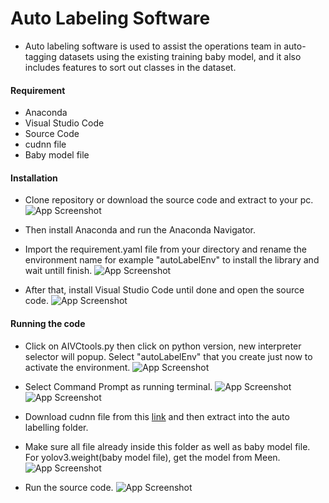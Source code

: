# Auto Labeling Software
- Auto labeling software is used to assist the operations team in auto-tagging datasets using the existing training baby model, and it also includes features to sort out classes in the dataset.

#### **Requirement**
- Anaconda
- Visual Studio Code
- Source Code
- cudnn file
- Baby model file

#### **Installation**
- Clone repository or download the source code and extract to your pc.
![App Screenshot](https://dev.azure.com/TGDNA-IOT/da91e559-c955-477a-9c5a-07d367883329/_apis/git/repositories/dc2db265-2e5c-4848-8818-c25ded57e1c3/items?path=/AIVC/Auto%20Labelling/Screenshoot/1.JPG&versionDescriptor%5BversionOptions%5D=0&versionDescriptor%5BversionType%5D=0&versionDescriptor%5Bversion%5D=main&resolveLfs=true&%24format=octetStream&api-version=5.0)

- Then install Anaconda and run the Anaconda Navigator.
- Import the requirement.yaml file from your directory and rename the environment name for example "autoLabelEnv" to install the library and wait untill finish.
![App Screenshot](https://dev.azure.com/TGDNA-IOT/da91e559-c955-477a-9c5a-07d367883329/_apis/git/repositories/dc2db265-2e5c-4848-8818-c25ded57e1c3/items?path=/AIVC/Auto%20Labelling/Screenshoot/2.JPG&versionDescriptor%5BversionOptions%5D=0&versionDescriptor%5BversionType%5D=0&versionDescriptor%5Bversion%5D=main&resolveLfs=true&%24format=octetStream&api-version=5.0)

- After that, install Visual Studio Code until done and open the source code.
![App Screenshot](https://dev.azure.com/TGDNA-IOT/da91e559-c955-477a-9c5a-07d367883329/_apis/git/repositories/dc2db265-2e5c-4848-8818-c25ded57e1c3/items?path=/AIVC/Auto%20Labelling/Screenshoot/3.JPG&versionDescriptor%5BversionOptions%5D=0&versionDescriptor%5BversionType%5D=0&versionDescriptor%5Bversion%5D=main&resolveLfs=true&%24format=octetStream&api-version=5.0)


#### **Running the code**
- Click on AIVCtools.py then click on python version, new interpreter selector will popup. Select "autoLabelEnv" that you create just now to activate the environment.
![App Screenshot](https://dev.azure.com/TGDNA-IOT/da91e559-c955-477a-9c5a-07d367883329/_apis/git/repositories/dc2db265-2e5c-4848-8818-c25ded57e1c3/items?path=/AIVC/Auto%20Labelling/Screenshoot/4.PNG&versionDescriptor%5BversionOptions%5D=0&versionDescriptor%5BversionType%5D=0&versionDescriptor%5Bversion%5D=main&resolveLfs=true&%24format=octetStream&api-version=5.0)

- Select Command Prompt as running terminal.
![App Screenshot](https://dev.azure.com/TGDNA-IOT/da91e559-c955-477a-9c5a-07d367883329/_apis/git/repositories/dc2db265-2e5c-4848-8818-c25ded57e1c3/items?path=/AIVC/Auto%20Labelling/Screenshoot/5.JPG&versionDescriptor%5BversionOptions%5D=0&versionDescriptor%5BversionType%5D=0&versionDescriptor%5Bversion%5D=main&resolveLfs=true&%24format=octetStream&api-version=5.0)
![App Screenshot](https://dev.azure.com/TGDNA-IOT/da91e559-c955-477a-9c5a-07d367883329/_apis/git/repositories/dc2db265-2e5c-4848-8818-c25ded57e1c3/items?path=/AIVC/Auto%20Labelling/Screenshoot/6.JPG&versionDescriptor%5BversionOptions%5D=0&versionDescriptor%5BversionType%5D=0&versionDescriptor%5Bversion%5D=main&resolveLfs=true&%24format=octetStream&api-version=5.0)

- Download cudnn file from this [link](https://drive.google.com/file/d/1x5d5nMdUmCcnvAMlwT-M4ZEIhXwWBzz3/view?usp=share_link) and then extract into the auto labelling folder. 
- Make sure all file already inside this folder as well as baby model file. For yolov3.weight(baby model file), get the model from Meen.
![App Screenshot](https://dev.azure.com/TGDNA-IOT/da91e559-c955-477a-9c5a-07d367883329/_apis/git/repositories/dc2db265-2e5c-4848-8818-c25ded57e1c3/items?path=/AIVC/Auto%20Labelling/Screenshoot/7.JPG&versionDescriptor%5BversionOptions%5D=0&versionDescriptor%5BversionType%5D=0&versionDescriptor%5Bversion%5D=main&resolveLfs=true&%24format=octetStream&api-version=5.0)

- Run the source code.
![App Screenshot](https://dev.azure.com/TGDNA-IOT/da91e559-c955-477a-9c5a-07d367883329/_apis/git/repositories/dc2db265-2e5c-4848-8818-c25ded57e1c3/items?path=/AIVC/Auto%20Labelling/Screenshoot/8.JPG&versionDescriptor%5BversionOptions%5D=0&versionDescriptor%5BversionType%5D=0&versionDescriptor%5Bversion%5D=main&resolveLfs=true&%24format=octetStream&api-version=5.0)
